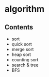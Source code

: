 algorithm
=================

## Contents
* sort
 * quick sort
 * merge sort
 * heap sort
 * counting sort
* search & tree
 * BFS